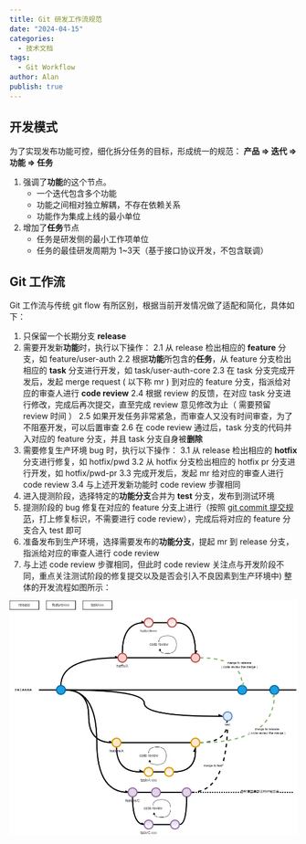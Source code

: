 ```yaml
---
title: Git 研发工作流规范
date: "2024-04-15"
categories:
  - 技术文档
tags:
  - Git Workflow
author: Alan
publish: true
---
```


## 开发模式
为了实现发布功能可控，细化拆分任务的目标，形成统一的规范： 
**产品 => 迭代 => 功能 => 任务**
1. 强调了**功能**的这个节点。
	- 一个迭代包含多个功能
	- 功能之间相对独立解耦，不存在依赖关系
	- 功能作为集成上线的最小单位
2. 增加了**任务**节点
	- 任务是研发侧的最小工作项单位
	- 任务的最佳研发周期为 1~3天（基于接口协议开发，不包含联调）

## Git 工作流
Git 工作流与传统 git flow 有所区别，根据当前开发情况做了适配和简化，具体如下： 
1. 只保留一个长期分支 **release**
2. 需要开发新**功能**时，执行以下操作：
	2.1 从 release 检出相应的 **feature** 分支，如 feature/user-auth
	2.2 根据**功能**所包含的**任务**，从 feature 分支检出相应的 **task** 分支进行开发，如 task/user-auth-core
	2.3 在 task 分支完成开发后，发起 merge request ( 以下称 mr ) 到对应的 feature 分支，指派给对应的审查人进行 **code review**
	2.4 根据 review 的反馈，在对应 task 分支进行修改，完成后再次提交，直至完成 review 意见修改为止（ 需要预留 review 时间 ）
	2.5 如果开发任务非常紧急，而审查人又没有时间审查，为了不阻塞开发，可以后置审查
	2.6 在 code review 通过后，task 分支的代码并入对应的 feature 分支，并且 task 分支自身被**删除**
3. 需要修复生产环境 bug 时，执行以下操作：
	3.1 从 release 检出相应的 **hotfix** 分支进行修复，如 hotfix/pwd
	3.2 从 hotfix 分支检出相应的 hotfix pr 分支进行开发，如 hotfix/pwd-pr
	3.3 完成开发后，发起 mr 给对应的审查人进行 code review
	3.4 与上述开发新功能时 code review 步骤相同
4. 进入提测阶段，选择特定的**功能分支**合并为 **test** 分支，发布到测试环境
5. 提测阶段的 bug 修复在对应的 feature 分支上进行（按照 [git commit 提交规范](https://www.tapd.cn/44062861/markdown_wikis/show/#1144062861001005465)，打上修复标识，不需要进行 code review），完成后将对应的 feature 分支合入 test 即可
6. 准备发布到生产环境，选择需要发布的**功能分支**，提起 mr 到 release 分支，指派给对应的审查人进行 code review
7. 与上述 code review 步骤相同，但此时 code review 关注点与开发阶段不同，重点关注测试阶段的修复提交以及是否会引入不良因素到生产环境中)
整体的开发流程如图所示：

![alt text](image.png)